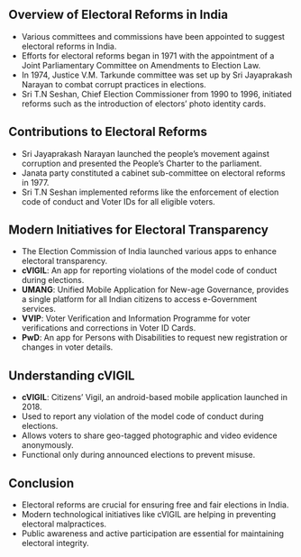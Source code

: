 ## Overview of Electoral Reforms in India

- Various committees and commissions have been appointed to suggest electoral reforms in India.
- Efforts for electoral reforms began in 1971 with the appointment of a Joint Parliamentary Committee on Amendments to Election Law.
- In 1974, Justice V.M. Tarkunde committee was set up by Sri Jayaprakash Narayan to combat corrupt practices in elections.
- Sri T.N Seshan, Chief Election Commissioner from 1990 to 1996, initiated reforms such as the introduction of electors’ photo identity cards.

## Contributions to Electoral Reforms

- Sri Jayaprakash Narayan launched the people’s movement against corruption and presented the People’s Charter to the parliament.
- Janata party constituted a cabinet sub-committee on electoral reforms in 1977.
- Sri T.N Seshan implemented reforms like the enforcement of election code of conduct and Voter IDs for all eligible voters.

## Modern Initiatives for Electoral Transparency

- The Election Commission of India launched various apps to enhance electoral transparency.
- **cVIGIL**: An app for reporting violations of the model code of conduct during elections.
- **UMANG**: Unified Mobile Application for New-age Governance, provides a single platform for all Indian citizens to access e-Government services.
- **VVIP**: Voter Verification and Information Programme for voter verifications and corrections in Voter ID Cards.
- **PwD**: An app for Persons with Disabilities to request new registration or changes in voter details.

## Understanding cVIGIL

- **cVIGIL**: Citizens’ Vigil, an android-based mobile application launched in 2018.
- Used to report any violation of the model code of conduct during elections.
- Allows voters to share geo-tagged photographic and video evidence anonymously.
- Functional only during announced elections to prevent misuse.

## Conclusion

- Electoral reforms are crucial for ensuring free and fair elections in India.
- Modern technological initiatives like cVIGIL are helping in preventing electoral malpractices.
- Public awareness and active participation are essential for maintaining electoral integrity.
